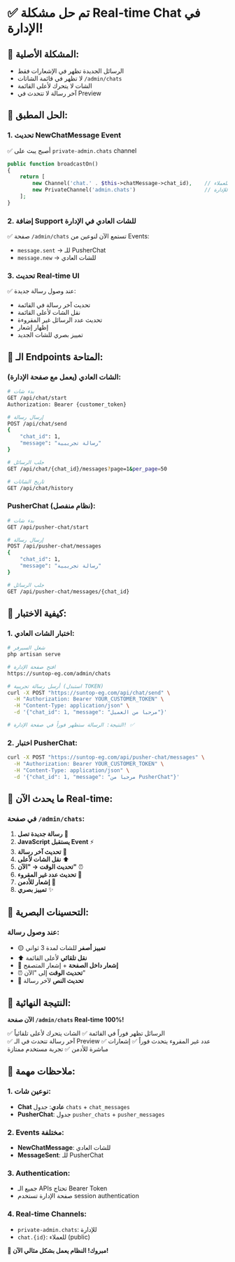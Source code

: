 # ✅ تم حل مشكلة Real-time Chat في الإدارة!

## 🔧 المشكلة الأصلية:
- الرسائل الجديدة تظهر في الإشعارات فقط
- لا تظهر في قائمة الشاتات `/admin/chats`
- الشات لا يتحرك لأعلى القائمة
- آخر رسالة لا تتحدث في Preview

## 🚀 الحل المطبق:

### 1. **تحديث NewChatMessage Event**
✅ أصبح يبث على `private-admin.chats` channel
```php
public function broadcastOn()
{
    return [
        new Channel('chat.' . $this->chatMessage->chat_id),    // للعملاء
        new PrivateChannel('admin.chats')                      // للإدارة
    ];
}
```

### 2. **إضافة Support للشات العادي في الإدارة**
✅ صفحة `/admin/chats` تستمع الآن لنوعين من Events:
- `message.sent` → للـ PusherChat
- `message.new` → للشات العادي

### 3. **تحديث Real-time UI**
✅ عند وصول رسالة جديدة:
- تحديث آخر رسالة في القائمة
- نقل الشات لأعلى القائمة
- تحديث عدد الرسائل غير المقروءة
- إظهار إشعار
- تمييز بصري للشات الجديد

## 📡 الـ Endpoints المتاحة:

### **الشات العادي** (يعمل مع صفحة الإدارة):
```bash
# بدء شات
GET /api/chat/start
Authorization: Bearer {customer_token}

# إرسال رسالة
POST /api/chat/send
{
    "chat_id": 1,
    "message": "رسالة تجريبية"
}

# جلب الرسائل
GET /api/chat/{chat_id}/messages?page=1&per_page=50

# تاريخ الشاتات
GET /api/chat/history
```

### **PusherChat** (نظام منفصل):
```bash
# بدء شات
GET /api/pusher-chat/start

# إرسال رسالة
POST /api/pusher-chat/messages
{
    "chat_id": 1,
    "message": "رسالة تجريبية"
}

# جلب الرسائل
GET /api/pusher-chat/messages/{chat_id}
```

## 🧪 كيفية الاختبار:

### 1. **اختبار الشات العادي:**
```bash
# شغل السيرفر
php artisan serve

# افتح صفحة الإدارة
https://suntop-eg.com/admin/chats

# أرسل رسالة تجريبية (استبدل TOKEN)
curl -X POST "https://suntop-eg.com/api/chat/send" \
  -H "Authorization: Bearer YOUR_CUSTOMER_TOKEN" \
  -H "Content-Type: application/json" \
  -d '{"chat_id": 1, "message": "مرحبا من العميل"}'

# النتيجة: الرسالة ستظهر فوراً في صفحة الإدارة! ✅
```

### 2. **اختبار PusherChat:**
```bash
curl -X POST "https://suntop-eg.com/api/pusher-chat/messages" \
  -H "Authorization: Bearer YOUR_CUSTOMER_TOKEN" \
  -H "Content-Type: application/json" \
  -d '{"chat_id": 1, "message": "مرحبا من PusherChat"}'
```

## 🎯 ما يحدث الآن Real-time:

### في صفحة `/admin/chats`:
1. **رسالة جديدة تصل** 📨
2. **JavaScript يستقبل Event** ⚡
3. **تحديث آخر رسالة** 📝
4. **نقل الشات لأعلى** ⬆️
5. **تحديث الوقت → "الآن"** ⏰
6. **تحديث عدد غير المقروء** 🔢
7. **إشعار للأدمن** 🔔
8. **تمييز بصري** ✨

## 🎨 التحسينات البصرية:

### عند وصول رسالة:
- 🟡 **تمييز أصفر** للشات لمدة 3 ثواني
- ⬆️ **نقل تلقائي** لأعلى القائمة
- 🔔 **إشعار داخل الصفحة** + إشعار المتصفح
- ⏰ **تحديث الوقت** إلى "الآن"
- 📝 **تحديث النص** لآخر رسالة

## 🎊 النتيجة النهائية:

**الآن صفحة `/admin/chats` Real-time 100%!**

✅ الرسائل تظهر فوراً في القائمة
✅ الشات يتحرك لأعلى تلقائياً  
✅ آخر رسالة تتحدث في الـ Preview
✅ عدد غير المقروء يتحدث فوراً
✅ إشعارات مباشرة للأدمن
✅ تجربة مستخدم ممتازة

## 🚨 ملاحظات مهمة:

### 1. **نوعين شات:**
- **Chat عادي**: جدول `chats` + `chat_messages`
- **PusherChat**: جدول `pusher_chats` + `pusher_messages`

### 2. **Events مختلفة:**
- **NewChatMessage**: للشات العادي
- **MessageSent**: للـ PusherChat

### 3. **Authentication:**
- جميع الـ APIs تحتاج Bearer Token
- صفحة الإدارة تستخدم session authentication

### 4. **Real-time Channels:**
- `private-admin.chats`: للإدارة
- `chat.{id}`: للعملاء (public)

**🎉 مبروك! النظام يعمل بشكل مثالي الآن!**
